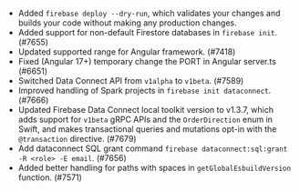 - Added `firebase deploy --dry-run`, which validates your changes and builds your code without making any production changes.
- Added support for non-default Firestore databases in `firebase init`. (#7655)
- Updated supported range for Angular framework. (#7418)
- Fixed (Angular 17+) temporary change the PORT in Angular server.ts (#6651)
- Switched Data Connect API from `v1alpha` to `v1beta`. (#7589)
- Improved handling of Spark projects in `firebase init dataconnect`. (#7666)
- Updated Firebase Data Connect local toolkit version to v1.3.7, which adds support for `v1beta` gRPC APIs and the `OrderDirection` enum in Swift, and makes transactional queries and mutations opt-in with the `@transaction` directive. (#7679)
- Add dataconnect SQL grant command `firebase dataconnect:sql:grant -R <role> -E email`. (#7656)
- Added better handling for paths with spaces in `getGlobalEsbuildVersion` function. (#7571)
